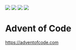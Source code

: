 ![](https://img.shields.io/badge/2021%20⭐-22-yellow) 
![](https://img.shields.io/badge/2022%20⭐-12-yellow)
![](https://img.shields.io/badge/2023%20⭐-12-yellow)
![](https://img.shields.io/badge/2024%20⭐-4-yellow)

# Advent of Code
https://adventofcode.com
